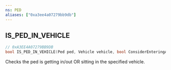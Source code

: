 ```yaml
---
ns: PED
aliases: ["0xa3ee4a07279bb9db"]
---
```

## IS_PED_IN_VEHICLE

```c
// 0xA3EE4A07279BB9DB
bool IS_PED_IN_VEHICLE(Ped ped, Vehicle vehicle, bool ConsiderEnteringAsInVehicle);
```

Checks the ped is getting in/out OR sitting in the specified vehicle.

